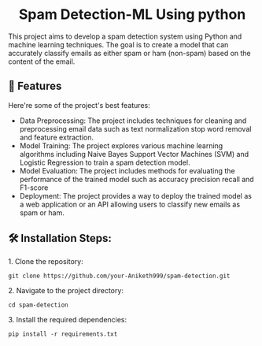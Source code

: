 <h1 align="center" id="title">Spam Detection-ML Using python</h1>

<p id="description">This project aims to develop a spam detection system using Python and machine learning techniques. The goal is to create a model that can accurately classify emails as either spam or ham (non-spam) based on the content of the email.</p>

  
  
<h2>🧐 Features</h2>

Here're some of the project's best features:

*   Data Preprocessing: The project includes techniques for cleaning and preprocessing email data such as text normalization stop word removal and feature extraction.
*   Model Training: The project explores various machine learning algorithms including Naive Bayes Support Vector Machines (SVM) and Logistic Regression to train a spam detection model.
*   Model Evaluation: The project includes methods for evaluating the performance of the trained model such as accuracy precision recall and F1-score
*   Deployment: The project provides a way to deploy the trained model as a web application or an API allowing users to classify new emails as spam or ham.

<h2>🛠️ Installation Steps:</h2>

<p>1. Clone the repository:</p>

```
git clone https://github.com/your-Aniketh999/spam-detection.git
```

<p>2. Navigate to the project directory:</p>

```
cd spam-detection
```

<p>3. Install the required dependencies:</p>

```
pip install -r requirements.txt
```
